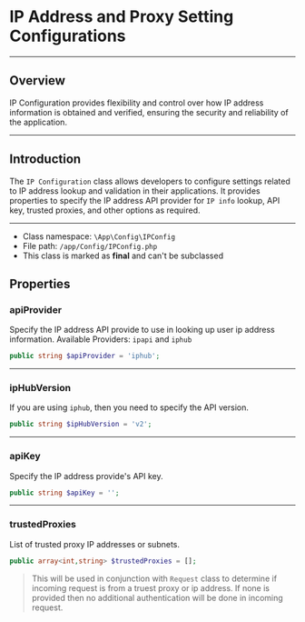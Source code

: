 # IP Address and Proxy Setting Configurations

***

## Overview

IP Configuration provides flexibility and control over how IP address information is obtained and verified, ensuring the security and reliability of the application.

***

## Introduction

The `IP Configuration` class allows developers to configure settings related to IP address lookup and validation in their applications. It provides properties to specify the IP address API provider for `IP info` lookup, API key, trusted proxies, and other options as required.

***

* Class namespace: `\App\Config\IPConfig`
* File path: `/app/Config/IPConfig.php`
* This class is marked as **final** and can't be subclassed

## Properties

### apiProvider

Specify the IP address API provide to use in looking up user ip address information.
Available Providers: `ipapi` and `iphub`

```php
public string $apiProvider = 'iphub';
```

***

### ipHubVersion

If you are using `iphub`, then you need to specify the API version.

```php
public string $ipHubVersion = 'v2';
```

***

### apiKey

Specify the IP address provide's API key.

```php
public string $apiKey = '';
```

***

### trustedProxies

List of trusted proxy IP addresses or subnets.

```php
public array<int,string> $trustedProxies = [];
```

> This will be used in conjunction with `Request` class to determine if incoming request is from a truest proxy or ip address. If none is provided then no additional authentication will be done in incoming request.